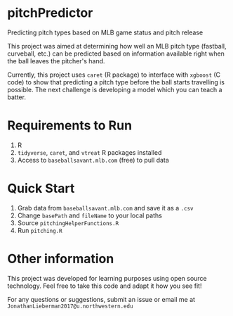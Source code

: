 # pitchPredictor
Predicting pitch types based on MLB game status and pitch release

This project was aimed at determining how well an MLB pitch type (fastball, curveball, etc.) can be predicted based on information available right when the ball leaves the pitcher's hand.

Currently, this project uses `caret` (R package) to interface with `xgboost` (C code) to show that predicting a pitch type before the ball starts travelling is possible. The next challenge is developing a model which you can teach a batter.

# Requirements to Run
1. R
2. `tidyverse`, `caret`, and `vtreat` R packages installed
3. Access to `baseballsavant.mlb.com` (free) to pull data

# Quick Start
1. Grab data from `baseballsavant.mlb.com` and save it as a `.csv`
2. Change `basePath` and `fileName` to your local paths
3. Source `pitchingHelperFunctions.R`
4. Run `pitching.R`

# Other information
This project was developed for learning purposes using open source technology. Feel free to take this code and adapt it how you see fit!

For any questions or suggestions, submit an issue or email me at `JonathanLieberman2017@u.northwestern.edu`
